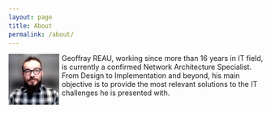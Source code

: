 ```yaml
---
layout: page
title: About
permalink: /about/
---
```


<img src="/content/images/20210414080304-profile_2.jpg" alt="Profile photo" width=100px style="float: left; padding-right: 5px;">Geoffray REAU, working since more than 16 years in IT field, is currently a confirmed Network Architecture Specialist.<br/>From Design to Implementation and beyond, his main objective is to provide the most relevant solutions to the IT challenges he is presented with.